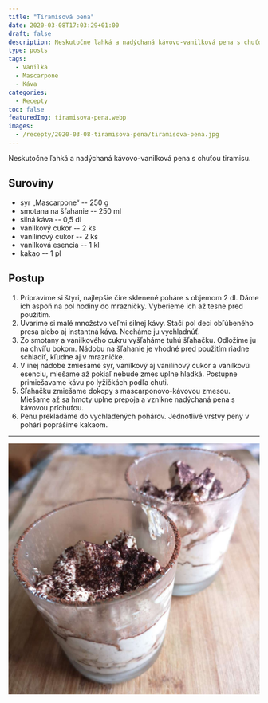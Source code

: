 ```yaml
---
title: "Tiramisová pena"
date: 2020-03-08T17:03:29+01:00
draft: false
description: Neskutočne ľahká a nadýchaná kávovo-vanilková pena s chuťou tiramisu.
type: posts
tags:
  - Vanilka
  - Mascarpone
  - Káva
categories:
  - Recepty
toc: false
featuredImg: tiramisova-pena.webp
images:
  - /recepty/2020-03-08-tiramisova-pena/tiramisova-pena.jpg
---
```


Neskutočne ľahká a nadýchaná kávovo-vanilková pena s chuťou tiramisu.

## Suroviny

- syr „Mascarpone“ -- 250 g
- smotana na šľahanie -- 250 ml
- silná káva -- 0,5 dl
- vanilkový cukor -- 2 ks
- vanilínový cukor -- 2 ks
- vanilková esencia -- 1 kl
- kakao -- 1 pl

## Postup

1. Pripravíme si štyri, najlepšie číre sklenené poháre s objemom 2 dl. Dáme ich aspoň na pol hodiny do mrazničky. Vyberieme ich až tesne pred použitím.
2. Uvaríme si malé množstvo veľmi silnej kávy. Stačí pol deci obľúbeného presa alebo aj instantná káva. Necháme ju vychladnúť.
3. Zo smotany a vanilkového cukru vyšľaháme tuhú šľahačku. Odložíme ju na chvíľu bokom. Nádobu na šľahanie je vhodné pred použitím riadne schladiť, kľudne aj v mrazničke.
4. V inej nádobe zmiešame syr, vanilkový aj vanilínový cukor a vanilkovú esenciu, miešame až pokiaľ nebude zmes uplne hladká. Postupne primiešavame kávu po lyžičkách podľa chuti.
5. Šľahačku zmiešame dokopy s mascarponovo-kávovou zmesou. Miešame až sa hmoty uplne prepoja a vznikne nadýchaná pena s kávovou príchuťou.
6. Penu prekladáme do vychladených pohárov. Jednotlivé vrstvy peny v pohári poprášime kakaom.

---

![Tiramisová pena](tiramisova-pena.jpg "Tiramisová pena (autor: zwieratko, 2021)")
